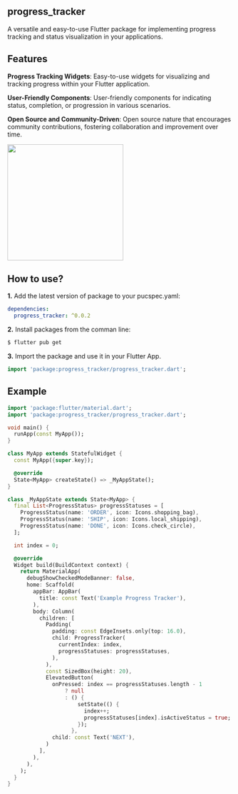 <!--
This README describes the package. If you publish this package to pub.dev,
this README's contents appear on the landing page for your package.

For information about how to write a good package README, see the guide for
[writing package pages](https://dart.dev/guides/libraries/writing-package-pages).

For general information about developing packages, see the Dart guide for
[creating packages](https://dart.dev/guides/libraries/create-library-packages)
and the Flutter guide for
[developing packages and plugins](https://flutter.dev/developing-packages).
-->

## progress_tracker

 A versatile and easy-to-use Flutter package for implementing progress tracking and status visualization in your applications.

## Features

**Progress Tracking Widgets**:
Easy-to-use widgets for visualizing and tracking progress within your Flutter application.

**User-Friendly Components**:
User-friendly components for indicating status, completion, or progression in various scenarios.

**Open Source and Community-Driven**:
Open source nature that encourages community contributions, fostering collaboration and improvement over time.

<img src="https://github.com/nixtomalon/progress_tracker/blob/main/assets/pt-sample.gif" width="260" />

## How to use?

**1.** Add the latest version of package to your pucspec.yaml:
```yaml
dependencies:
  progress_tracker: ^0.0.2
```
**2.** Install packages from the comman line: 
```bash
$ flutter pub get
```
**3.** Import the package and use it in your Flutter App.
```dart
import 'package:progress_tracker/progress_tracker.dart';
```

## Example

```dart
import 'package:flutter/material.dart';
import 'package:progress_tracker/progress_tracker.dart';

void main() {
  runApp(const MyApp());
}

class MyApp extends StatefulWidget {
  const MyApp({super.key});

  @override
  State<MyApp> createState() => _MyAppState();
}

class _MyAppState extends State<MyApp> {
  final List<ProgressStatus> progressStatuses = [
    ProgressStatus(name: 'ORDER', icon: Icons.shopping_bag),
    ProgressStatus(name: 'SHIP', icon: Icons.local_shipping),
    ProgressStatus(name: 'DONE', icon: Icons.check_circle),
  ];

  int index = 0;

  @override
  Widget build(BuildContext context) {
    return MaterialApp(
      debugShowCheckedModeBanner: false,
      home: Scaffold(
        appBar: AppBar(
          title: const Text('Example Progress Tracker'),
        ),
        body: Column(
          children: [
            Padding(
              padding: const EdgeInsets.only(top: 16.0),
              child: ProgressTracker(
                currentIndex: index,
                progressStatuses: progressStatuses,
              ),
            ),
            const SizedBox(height: 20),
            ElevatedButton(
              onPressed: index == progressStatuses.length - 1
                  ? null
                  : () {
                      setState(() {
                        index++;
                        progressStatuses[index].isActiveStatus = true;
                      });
                    },
              child: const Text('NEXT'),
            )
          ],
        ),
      ),
    );
  }
}
```
